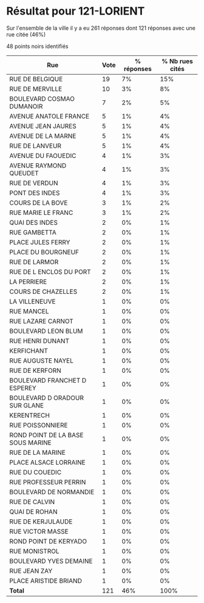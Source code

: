 # Résultat pour 121-LORIENT

Sur l'ensemble de la ville il y a eu 261 réponses dont 121 réponses avec une rue citée (46%)

48 points noirs identifiés

| Rue | Vote | % réponses | % Nb rues cités|
|-----|------|------------|----------------|
| RUE DE BELGIQUE | 19 | 7% | 15%|
| RUE DE MERVILLE | 10 | 3% | 8%|
| BOULEVARD COSMAO DUMANOIR | 7 | 2% | 5%|
| AVENUE ANATOLE FRANCE | 5 | 1% | 4%|
| AVENUE JEAN JAURES | 5 | 1% | 4%|
| AVENUE DE LA MARNE | 5 | 1% | 4%|
| RUE DE LANVEUR | 5 | 1% | 4%|
| AVENUE DU FAOUEDIC | 4 | 1% | 3%|
| AVENUE RAYMOND QUEUDET | 4 | 1% | 3%|
| RUE DE VERDUN | 4 | 1% | 3%|
| PONT DES INDES | 4 | 1% | 3%|
| COURS DE LA BOVE | 3 | 1% | 2%|
| RUE MARIE LE FRANC | 3 | 1% | 2%|
| QUAI DES INDES | 2 | 0% | 1%|
| RUE GAMBETTA | 2 | 0% | 1%|
| PLACE JULES FERRY | 2 | 0% | 1%|
| PLACE DU BOURGNEUF | 2 | 0% | 1%|
| RUE DE LARMOR | 2 | 0% | 1%|
| RUE DE L ENCLOS DU PORT | 2 | 0% | 1%|
| LA PERRIERE | 2 | 0% | 1%|
| COURS DE CHAZELLES | 2 | 0% | 1%|
| LA VILLENEUVE | 1 | 0% | 0%|
| RUE MANCEL | 1 | 0% | 0%|
| RUE LAZARE CARNOT | 1 | 0% | 0%|
| BOULEVARD LEON BLUM | 1 | 0% | 0%|
| RUE HENRI DUNANT | 1 | 0% | 0%|
| KERFICHANT | 1 | 0% | 0%|
| RUE AUGUSTE NAYEL | 1 | 0% | 0%|
| RUE DE KERFORN | 1 | 0% | 0%|
| BOULEVARD FRANCHET D ESPEREY | 1 | 0% | 0%|
| BOULEVARD D ORADOUR SUR GLANE | 1 | 0% | 0%|
| KERENTRECH | 1 | 0% | 0%|
| RUE POISSONNIERE | 1 | 0% | 0%|
| ROND POINT DE LA BASE SOUS MARINE | 1 | 0% | 0%|
| RUE DE LA MARINE | 1 | 0% | 0%|
| PLACE ALSACE LORRAINE | 1 | 0% | 0%|
| RUE DU COUEDIC | 1 | 0% | 0%|
| RUE PROFESSEUR PERRIN | 1 | 0% | 0%|
| BOULEVARD DE NORMANDIE | 1 | 0% | 0%|
| RUE DE CALVIN | 1 | 0% | 0%|
| QUAI DE ROHAN | 1 | 0% | 0%|
| RUE DE KERJULAUDE | 1 | 0% | 0%|
| RUE VICTOR MASSE | 1 | 0% | 0%|
| ROND POINT DE KERYADO | 1 | 0% | 0%|
| RUE MONISTROL | 1 | 0% | 0%|
| BOULEVARD YVES DEMAINE | 1 | 0% | 0%|
| RUE JEAN ZAY | 1 | 0% | 0%|
| PLACE ARISTIDE BRIAND | 1 | 0% | 0%|
| **Total** | 121 | 46% | 100%|
